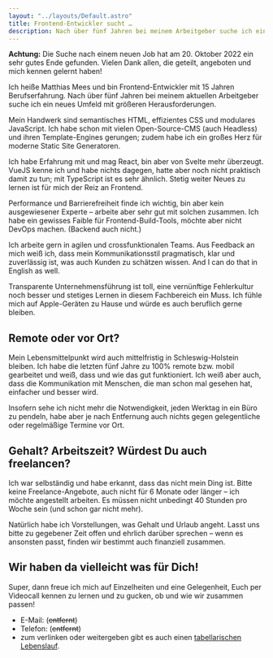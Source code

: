 ```yaml
---
layout: "../layouts/Default.astro"
title: Frontend-Entwickler sucht …
description: Nach über fünf Jahren bei meinem Arbeitgeber suche ich ein neues Umfeld mit mehr Bedarf an Frontend-Entwicklung.
---
```


<p class="done"><strong>Achtung:</strong> Die Suche nach einem neuen Job hat am 20. Oktober 2022 ein sehr gutes Ende gefunden. Vielen Dank allen, die geteilt, angeboten und mich kennen gelernt haben!</p>

<p class="intro">Ich heiße Matthias Mees und bin Frontend-Entwickler mit 15 Jahren Berufserfahrung. Nach über fünf Jahren bei meinem aktuellen Arbeitgeber suche ich ein neues Umfeld mit größeren Herausforderungen.</p>

Mein Handwerk sind semantisches HTML, effizientes CSS und modulares JavaScript. Ich habe schon mit vielen Open-Source-CMS (auch Headless) und ihren Template-Engines gerungen; zudem habe ich ein großes Herz für moderne Static Site Generatoren.

Ich habe Erfahrung mit und mag React, bin aber von Svelte mehr überzeugt. VueJS kenne ich und habe nichts dagegen, hatte aber noch nicht praktisch damit zu tun; mit TypeScript ist es sehr ähnlich. Stetig weiter Neues zu lernen ist für mich der Reiz an Frontend.

Performance und Barrierefreiheit finde ich wichtig, bin aber kein ausgewiesener Experte – arbeite aber sehr gut mit solchen zusammen. Ich habe ein gewisses Faible für Frontend-Build-Tools, möchte aber nicht DevOps machen. (Backend auch nicht.)

Ich arbeite gern in agilen und crossfunktionalen Teams. Aus Feedback an mich weiß ich, dass mein Kommunikationsstil pragmatisch, klar und zuverlässig ist, was auch Kunden zu schätzen wissen. And I can do that in English as well.

Transparente Unternehmensführung ist toll, eine vernünftige Fehlerkultur noch besser und stetiges Lernen in diesem Fachbereich ein Muss. Ich fühle mich auf Apple-Geräten zu Hause und würde es auch beruflich gerne bleiben.

## Remote oder vor Ort?

Mein Lebensmittelpunkt wird auch mittelfristig in Schleswig-Holstein bleiben. Ich habe die letzten fünf Jahre zu 100% remote bzw. mobil gearbeitet und weiß, dass und wie das gut funktioniert. Ich weiß aber auch, dass die Kommunikation mit Menschen, die man schon mal gesehen hat, einfacher und besser wird.

Insofern sehe ich nicht mehr die Notwendigkeit, jeden Werktag in ein Büro zu pendeln, habe aber je nach Entfernung auch nichts gegen gelegentliche oder regelmäßige Termine vor Ort.

## Gehalt? Arbeitszeit? Würdest Du auch freelancen?

Ich war selbständig und habe erkannt, dass das nicht mein Ding ist. Bitte keine Freelance-Angebote, auch nicht für 6 Monate oder länger – ich möchte angestellt arbeiten. Es müssen nicht unbedingt 40 Stunden pro Woche sein (und schon gar nicht mehr).

Natürlich habe ich Vorstellungen, was Gehalt und Urlaub angeht. Lasst uns bitte zu gegebener Zeit offen und ehrlich darüber sprechen – wenn es ansonsten passt, finden wir bestimmt auch finanziell zusammen.

## Wir haben da vielleicht was für Dich!

Super, dann freue ich mich auf Einzelheiten und eine Gelegenheit, Euch per Videocall kennen zu lernen und zu gucken, ob und wie wir zusammen passen!

-   E-Mail: (~~entfernt~~)
-   Telefon: (~~entfernt~~)
-   zum verlinken oder weitergeben gibt es auch einen [tabellarischen Lebenslauf](/cv/).
